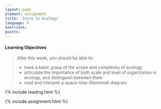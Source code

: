 ```yaml
---
layout: page
element: assignment
title: 'Intro to Ecology'
language: R
exercises:
points:
---
```


#### Learning Objectives

> After this week, you should be able to:
>
> - have a basic grasp of the scope and complexity of ecology 
> - articulate the importance of both scale and level of organization in ecology, and distinguish between them
> - read and interpret a space-time (Stommel) diagram

{% include reading.html %}

{% include assignment.html %}

